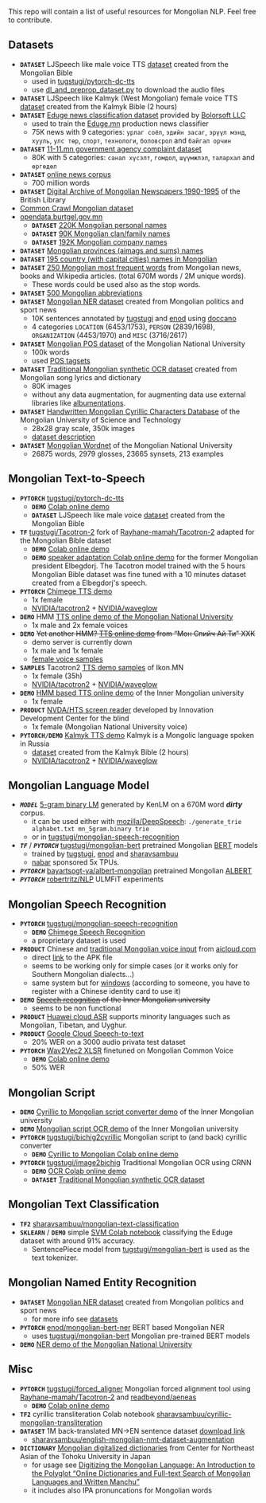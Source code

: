 This repo will contain a list of useful resources for Mongolian NLP. Feel free to contribute.


## Datasets
* ****`DATASET`**** LJSpeech like male voice TTS [dataset](datasets/MBSpeech-1.0-csv.zip) created from the Mongolian Bible
  * used in [tugstugi/pytorch-dc-tts](https://github.com/tugstugi/pytorch-dc-tts)
  * use [dl_and_preprop_dataset.py](https://github.com/tugstugi/pytorch-dc-tts/blob/master/dl_and_preprop_dataset.py) to download the audio files
* ****`DATASET`**** LJSpeech like Kalmyk (West Mongolian) female voice TTS [dataset](https://drive.google.com/uc?id=12JbPAwNeH-qRD1Lz1JfY6Rc2jetPddbG) created from the Kalmyk Bible (2 hours)
* ****`DATASET`**** [Eduge news classification dataset](datasets/eduge.csv.gz) provided by [Bolorsoft LLC](https://bolorsoft.com/)
  * used to train the [Eduge.mn](http://eduge.mn/) production news classifier
  * 75K news with 9 categories: `урлаг соёл`, `эдийн засаг`, `эрүүл мэнд`, `хууль`, `улс төр`,
`спорт`, `технологи`, `боловсрол` and `байгал орчин`
* ****`DATASET`**** [11-11.mn government agency complaint dataset](https://www.kaggle.com/enqush/mongolian-government-agency-1111mn-dataset/home)
  * 80K with 5 categories: `санал хүсэлт`, `гомдол`, `шүүмжлэл`, `талархал` and `өргөдөл`
* ****`DATASET`**** [online news corpus](https://yadi.sk/d/z5e3MVnKvFvF6w?fbclid=IwAR2wRJ4fRRMSDI8rhbNLdU2n_RiK08hU2rKwXwI7rc6JN2YNTeTna8xOOlg)
  * 700 million words
* ****`DATASET`**** [Digital Archive of Mongolian Newspapers 1990-1995](https://eap.bl.uk/collection/EAP010-1?f%5B0%5D=ss_simplified_type%3AFile) of the British Library
* [Common Crawl Mongolian dataset](http://data.statmt.org/cc-100/)
* [opendata.burtgel.gov.mn](http://opendata.burtgel.gov.mn)
  * ****`DATASET`**** [220K Mongolian personal names](datasets/mongolian_personal_names.csv.gz)
  * ****`DATASET`**** [90K Mongolian clan/family names](datasets/mongolian_clan_names.csv.gz)
  * ****`DATASET`**** [192K Mongolian company names](datasets/mongolian_company_names.csv.gz)
* ****`DATASET`**** [Mongolian provinces (aimags and sums) names](datasets/districts.csv)
* ****`DATASET`**** [195 country (with capital cities) names in Mongolian](datasets/countries.csv)
* ****`DATASET`**** [250 Mongolian most frequent words](datasets/most_frequent_words.csv) from Mongolian news, books and Wikipedia articles. (total 670M words / 2M unique words).
  * These words could be used also as the stop words.
* ****`DATASET`**** [500 Mongolian abbreviations](datasets/mongolian_abbreviations.csv)
* ****`DATASET`**** [Mongolian NER dataset](datasets/NER_v1.0.json.gz) created from Mongolian politics and sport news
  * 10K sentences annotated by [tugstugi](https://github.com/tugstugi) and [enod](https://github.com/enod) using [doccano](https://github.com/chakki-works/doccano)
  * 4 categories `LOCATION` (6453/1753), `PERSON` (2839/1698), `ORGANIZATION` (4453/1970) and `MISC` (3716/2617)
* ****`DATASET`**** [Mongolian POS dataset](http://www.panl10n.net/center-for-research-on-language-processing-crlp-national-university-of-mongolia-mongolia/) of the Mongolian National University
  * 100k words
  * used [POS tagsets](https://www.aclweb.org/anthology/W09-3415)
* ****`DATASET`**** [Traditional Mongolian synthetic OCR dataset](https://drive.google.com/file/d/1s9t22tRI22uolUv1bv023xj-x68gu1dp) created from Mongolian song lyrics and dictionary
  * 80K images
  * without any data augmentation, for augmenting data use external libraries like [albumentations](https://github.com/albu/albumentations).
* ****`DATASET`**** [Handwritten Mongolian Cyrillic Characters Database](https://www.kaggle.com/vimpigro/handwritten-mongolian-cyrillic-characters-database/version/1) of the Mongolian University of Science and Technology
  * 28x28 gray scale, 350k images
  * [dataset description](https://www.studocu.com/en/document/mongolian-university-of-science-and-technology/information-technology/other/hmcc-with-erdenechimeg/5451932/view)
* ****`DATASET`**** [Mongolian Wordnet](https://github.com/kbatsuren/monwn) of the Mongolian National University
  * 26875 words, 2979 glosses, 23665 synsets, 213 examples

## Mongolian Text-to-Speech
* ****`PYTORCH`**** [tugstugi/pytorch-dc-tts](https://github.com/tugstugi/pytorch-dc-tts)
  * ****`DEMO`**** [Colab online demo](https://colab.research.google.com/github/tugstugi/pytorch-dc-tts/blob/master/notebooks/MongolianTTS.ipynb)
  * ****`DATASET`**** LJSpeech like male voice [dataset](datasets/MBSpeech-1.0-csv.zip) created from the Mongolian Bible
* ****`TF`**** [tugstugi/Tacotron-2](https://github.com/tugstugi/Tacotron-2) fork of [Rayhane-mamah/Tacotron-2](https://github.com/Rayhane-mamah/Tacotron-2) adapted for
the Mongolian Bible dataset
  * ****`DEMO`**** [Colab online demo](https://colab.research.google.com/github/tugstugi/mongolian-nlp/blob/master/misc/Tacotron_MongolianTTS.ipynb)
  * ****`DEMO`**** [speaker adaptation Colab online demo](https://colab.research.google.com/github/tugstugi/mongolian-nlp/blob/master/misc/Tacotron_MongolianTTS_Elbegdorj.ipynb) for the former Mongolian president Elbegdorj. The Tacotron model trained with the 5 hours Mongolian Bible dataset was fine tuned with a 10 minutes dataset created from a Elbegdorj's speech.
* ****`PYTORCH`**** [Chimege TTS demo](https://chimege.mn/tts)
  * 1x female
  * [NVIDIA/tacotron2](https://github.com/NVIDIA/tacotron2/) + [NVIDIA/waveglow](https://github.com/NVIDIA/waveglow)
* ****`DEMO`**** HMM [TTS online demo of the Mongolian National University](http://172.104.34.197/nlp-web-demo/)
  * 1x male and 2x female voices
* ****`DEMO`**** ~~Yet another HMM? [TTS online demo](http://178.128.108.243/tts/) from “Мон Спийч Ай Ти” ХХК~~
  * demo server is currently down
  * 1x male and 1x female
  * [female voice samples](http://nhrcm.gov.mn/%D0%BC%D1%8D%D0%B4%D1%8D%D1%8D/%D0%BD%D2%AF%D0%B1-%D1%8B%D0%BD-%D1%85%D2%AF%D0%BD%D0%B8%D0%B9-%D1%8D%D1%80%D1%85%D0%B8%D0%B9%D0%BD-%D0%BE%D0%BB%D0%BE%D0%BD-%D1%83%D0%BB%D1%81%D1%8B%D0%BD-%D1%81%D1%83%D1%83%D1%80%D1%8C-%D0%B3%D1%8D%D1%80%D1%8D%D1%8D/)
* ****`SAMPLES`**** Tacotron2 [TTS demo samples](https://ikon.mn/n/1j9a) of Ikon.MN
  * 1x female (35h)
  * [NVIDIA/tacotron2](https://github.com/NVIDIA/tacotron2/) + [NVIDIA/waveglow](https://github.com/NVIDIA/waveglow)
* ****`DEMO`**** [HMM based TTS online demo](http://mtts.mglip.com/) of the Inner Mongolian university
  * 1x female
* ****`PRODUCT`**** [NVDA/HTS screen reader](https://www.idc-mn.info/english.php) developed by Innovation Development Center for the blind
  * 1x female (Mongolian National University voice)
* ****`PYTORCH/DEMO`**** [Kalmyk TTS demo](https://colab.research.google.com/github/tugstugi/mongolian-nlp/blob/master/misc/Kalmyk_NVidia_Tacotron2_Waveglow.ipynb) Kalmyk is a Mongolic language spoken in Russia
  * [dataset](https://drive.google.com/uc?id=12JbPAwNeH-qRD1Lz1JfY6Rc2jetPddbG) created from the Kalmyk Bible (2 hours)
  * [NVIDIA/tacotron2](https://github.com/NVIDIA/tacotron2/) + [NVIDIA/waveglow](https://github.com/NVIDIA/waveglow)

## Mongolian Language Model
* ***`MODEL`*** [5-gram binary LM](https://drive.google.com/open?id=1XsNNdLDpJ75GBpw1FAUqZXyqwsb4919x) generated by KenLM on a 670M word ***dirty*** corpus.
  * it can be used either with [mozilla/DeepSpeech](https://github.com/mozilla/DeepSpeech): `./generate_trie alphabet.txt mn_5gram.binary trie`
  * or in [tugstugi/mongolian-speech-recognition](https://github.com/tugstugi/mongolian-speech-recognition)
* ***`TF`*** / ***`PYTORCH`*** [tugstugi/mongolian-bert](https://github.com/tugstugi/mongolian-bert) pretrained Mongolian [BERT](https://arxiv.org/abs/1810.04805) models
  * trained by [tugstugi](https://github.com/tugstugi), [enod](https://github.com/enod) and [sharavsambuu](https://github.com/sharavsambuu)
  * [nabar](https://github.com/nabar) sponsored 5x TPUs.
* ***`PYTORCH`*** [bayartsogt-ya/albert-mongolian](https://github.com/bayartsogt-ya/albert-mongolian) pretrained Mongolian [ALBERT](https://arxiv.org/abs/1909.11942)
* ***`PYTORCH`*** [robertritz/NLP](https://github.com/robertritz/NLP) ULMFiT experiments

## Mongolian Speech Recognition
* ****`PYTORCH`**** [tugstugi/mongolian-speech-recognition](https://github.com/tugstugi/mongolian-speech-recognition)
  * ****`DEMO`**** [Chimege Speech Recognition](https://chimege.mn/stt)
  * a proprietary dataset is used
* ****`PRODUCT`**** Chinese and [traditional Mongolian voice input](https://www.aicloud.com/home/product/subpage?key=znsr) from [aicloud.com](https://www.aicloud.com)
  * direct [link](https://hci-app.oss-cn-beijing.aliyuncs.com/aicloud_input/HciCloudInputAndroid.apk) to the APK file
  * seems to be working only for simple cases (or it works only for Southern Mongolian dialects...)
  * same system but for [windows](http://index.mzywfy.org.cn:48080/fanyiju/download.jsp) (according to someone, you have to register with a Chinese identity card to use it)
* ****`DEMO`**** ~~[Speech recognition](http://asr.mglip.com) of the Inner Mongolian university~~
  * seems to be non functional
* ****`PRODUCT`**** [Huawei cloud ASR](https://www.huaweicloud.com/en-us/product/rasr.html) supports minority languages such as Mongolian, Tibetan, and Uyghur.
* ****`PRODUCT`**** [Google Cloud Speech-to-text](https://cloud.google.com/speech-to-text/docs/languages)
  * 20% WER on a 3000 audio privata test dataset
* ****`PYTORCH`**** [Wav2Vec2 XLSR](https://ai.facebook.com/blog/wav2vec-20-learning-the-structure-of-speech-from-raw-audio/) finetuned on Mongolian Common Voice
  * ****`DEMO`**** [Colab online demo](https://colab.research.google.com/github/tugstugi/mongolian-nlp/blob/master/misc/Wav2Vec2_XLSR_Mongolian.ipynb)
  * 50% WER

## Mongolian Script
* ****`DEMO`**** [Cyrillic to Mongolian script converter demo](http://trans.mglip.com/EnglishC2T.aspx) of the Inner Mongolian university
* ****`DEMO`**** [Mongolian script OCR demo](http://ocr.mglip.com/OcrDemo) of the Inner Mongolian university
* ****`PYTORCH`**** [tugstugi/bichig2cyrillic](bichig2cyrillic/) Mongolian script to (and back) cyrillic converter
  * ****`DEMO`**** [Cyrillic to Mongolian Colab online demo](https://colab.research.google.com/github/tugstugi/mongolian-nlp/blob/master/bichig2cyrillic/notebooks/Cyrillic2Bichig.ipynb)
* ****`PYTORCH`**** [tugstugi/image2bichig](image2bichig/) Traditional Mongolian OCR using CRNN
  * ****`DEMO`**** [OCR Colab online demo](https://colab.research.google.com/github/tugstugi/mongolian-nlp/blob/master/misc/MongolianScriptOCR.ipynb)
  * ****`DATASET`**** [Traditional Mongolian synthetic OCR dataset](https://drive.google.com/file/d/1s9t22tRI22uolUv1bv023xj-x68gu1dp)

## Mongolian Text Classification
* ****`TF2`**** [sharavsambuu/mongolian-text-classification](https://github.com/sharavsambuu/mongolian-text-classification)
* ****`SKLEARN`**** / ****`DEMO`**** simple [SVM Colab notebook](https://colab.research.google.com/github/tugstugi/mongolian-nlp/blob/master/misc/Eduge_SVM.ipynb) classifying the Eduge dataset with around 91% accuracy.
  * SentencePiece model from [tugstugi/mongolian-bert](https://github.com/tugstugi/mongolian-bert) is used as the text tokenizer.


## Mongolian Named Entity Recognition
* ****`DATASET`**** [Mongolian NER dataset](datasets/NER_v1.0.json.gz) created from Mongolian politics and sport news
  * for more info see [datasets](https://github.com/tugstugi/mongolian-nlp#datasets)
* ****`PYTORCH`**** [enod/mongolian-bert-ner](https://github.com/enod/mongolian-bert-ner) BERT based Mongolian NER
  * uses [tugstugi/mongolian-bert](https://github.com/tugstugi/mongolian-bert) Mongolian pre-trained BERT models
* ****`DEMO`**** [NER demo of the Mongolian National University](http://172.104.34.197/nlp-web-demo/)

## Misc
* ****`PYTORCH`**** [tugstugi/forced_aligner](forced_aligner/) Mongolian forced alignment tool using [Rayhane-mamah/Tacotron-2](https://github.com/Rayhane-mamah/Tacotron-2)
and [readbeyond/aeneas](https://github.com/readbeyond/aeneas)
  * ****`DEMO`**** [Colab online demo](https://colab.research.google.com/github/tugstugi/mongolian-nlp/blob/master/forced_aligner/Forced_Aligner.ipynb)
* ****`TF2`**** cyrillic transliteration Colab notebook [sharavsambuu/cyrillic-mongolian-transliteration](https://colab.research.google.com/drive/10Eq_VvR84oEOBUK5EflvAB35ZcrlQwGm)
* ****`DATASET`**** 1M back-translated MN->EN sentence dataset [download link](https://drive.google.com/file/d/14AtTVgibirSdHYTBFM9G1XPS7DvM5SdE/view)
  * [sharavsambuu/english-mongolian-nmt-dataset-augmentation](https://github.com/sharavsambuu/english-mongolian-nmt-dataset-augmentation)
* ****`DICTIONARY`**** [Mongolian digitalized dictionaries](http://hkuri.cneas.tohoku.ac.jp/project1/ftsdata/list?groupId=14) from Center for Northeast Asian of the Tohoku University in Japan
  * for usage see [Digitizing the Mongolian Language: An Introduction to the Polyglot “Online Dictionaries and Full-text Search of Mongolian Languages and Written Manchu”](https://digitalorientalist.com/2020/10/02/digitizing-the-mongolian-language-an-introduction-to-the-polyglot-online-dictionaries-and-full-text-search-of-mongolian-languages-and-written-manchu/)
  * it includes also IPA pronuncations for Mongolian words
